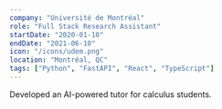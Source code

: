 ```yaml
---
company: "Université de Montréal"
role: "Full Stack Research Assistant"
startDate: "2020-01-10"
endDate: "2021-06-10"
icon: "/icons/udem.png"
location: "Montréal, QC"
tags: ["Python", "FastAPI", "React", "TypeScript"]
---
```

Developed an AI-powered tutor for calculus students.
